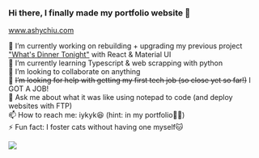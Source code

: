 ### Hi there, I finally made my portfolio website 👋

www.ashychiu.com


🔭 I’m currently working on rebuilding + upgrading my previous project ["What's Dinner Tonight"](https://whats-dinner-tonight.vercel.app/) with React & Material UI  
🌱 I’m currently learning Typescript & web scrapping with python  
👯 I’m looking to collaborate on anything  
🤔 ~~I’m looking for help with getting my first tech job (so close yet so far!)~~ I GOT A JOB!  
💬 Ask me about what it was like using notepad to code (and deploy websites with FTP)  
📫 How to reach me: iykyk😆 (hint: in my portfolio☝🏼)  
⚡ Fun fact: I foster cats without having one myself🐱  

![](https://komarev.com/ghpvc/?username=ashychiu)

<!--
**ashychiu/ashychiu** is a ✨ _special_ ✨ repository because its `README.md` (this file) appears on your GitHub profile.

Here are some ideas to get you started:

- 🔭 I’m currently working on ...
- 🌱 I’m currently learning ...
- 👯 I’m looking to collaborate on ...
- 🤔 I’m looking for help with ...
- 💬 Ask me about ...
- 📫 How to reach me: ...
- 😄 Pronouns: ...
- ⚡ Fun fact: ...
-->
